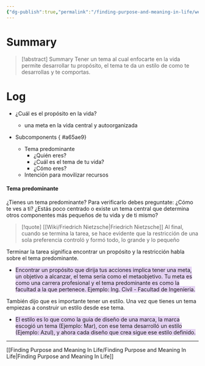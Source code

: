 ```yaml
---
{"dg-publish":true,"permalink":"/finding-purpose-and-meaning-in-life/welcome-to-week-1/","hide":true}
---
```


# Summary
>[!abstract] Summary
> Tener un tema al cual enfocarte en la vida permite desarrollar tu propósito, el tema te da un estilo de como te desarrollas y te comportas.

# Log
- ¿Cuál es el propósito en la vida?
   - una meta en la vida central y autoorganizada
- Subcomponents
{ #a65ae9}

   - Tema predominante
      - ¿Quién eres?
      - ¿Cuál es el tema de tu vida?
      - ¿Cómo eres?
   - Intención para movilizar recursos

#### Tema predominante
¿Tienes un tema predominante? Para verificarlo debes preguntate: ¿Cómo te ves a ti? ¿Estás poco centrado o existe un tema central que determina otros componentes más pequeños de tu vida y de ti mismo?

> [!quote] [[Wiki/Friedrich Nietzsche\|Friedrich Nietzsche]]
> Al final, cuando se termina la tarea, se hace evidente que la restricción de una sola preferencia controló y formó todo, lo grande y lo pequeño 

Terminar la tarea significa encontrar un propósito y la restricción habla sobre el tema predominante. 
 - <span style="background:rgba(136, 49, 204, 0.2)">Encontrar un propósito que dirija tus acciones implica tener una meta, un objetivo a alcanzar, el tema sería como el metaobjetivo. Tu meta es como una carrera profesional y el tema predominante es como la facultad a la que pertenece. Ejemplo: Ing. Civil - Facultad de Ingeníeria.</span>

También dijo que es importante tener un estilo. Una vez que tienes un tema empiezas a construir un estilo desde ese tema.
 - <span style="background:rgba(136, 49, 204, 0.2)">El estilo es lo que como la guia de diseño de una marca, la marca escogió un tema (Ejemplo: Mar), con ese tema desarrolló un estilo (Ejemplo: Azul), y ahora cada diseño que crea sigue ese estilo definido.</span>

---
[[Finding Purpose and Meaning In Life/Finding Purpose and Meaning In Life\|Finding Purpose and Meaning In Life]]